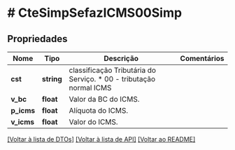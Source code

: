# # CteSimpSefazICMS00Simp

## Propriedades

Nome | Tipo | Descrição | Comentários
------------ | ------------- | ------------- | -------------
**cst** | **string** | classificação Tributária do Serviço.  * 00 - tributação normal ICMS |
**v_bc** | **float** | Valor da BC do ICMS. |
**p_icms** | **float** | Alíquota do ICMS. |
**v_icms** | **float** | Valor do ICMS. |

[[Voltar à lista de DTOs]](../../README.md#models) [[Voltar à lista de API]](../../README.md#endpoints) [[Voltar ao README]](../../README.md)
